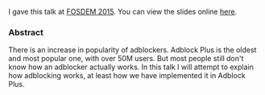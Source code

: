 I gave this talk at [FOSDEM 2015](https://fosdem.org/2015/schedule/event/how_adblockers_work/).
You can view the slides online [here](https://wallunit.github.io/how-adblockers-work/).

### Abstract

There is an increase in popularity of adblockers. Adblock Plus is the oldest and
most popular one, with over 50M users. But most people still don't know how an
adblocker actually works. In this talk I will attempt to explain how adblocking
works, at least how we have implemented it in Adblock Plus.
